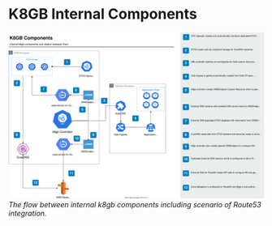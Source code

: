 # K8GB Internal Components

![K8GB Internal Components](/docs/images/k8gb-components.svg)
*The flow between internal k8gb components including scenario of Route53 integration.*
